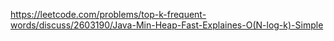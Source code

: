 https://leetcode.com/problems/top-k-frequent-words/discuss/2603190/Java-Min-Heap-Fast-Explaines-O(N-log-k)-Simple